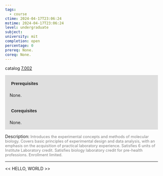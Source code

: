 ```yaml
---
tags:
  - course
ctime: 2024-04-17T23:06:24
mstime: 2024-04-17T23:06:24
level: undergraduate
subject: 
university: mit
completion: open
percentage: 0
prereq: None.
coreq: None.
---
```


catalog [7.002](http://student.mit.edu/catalog/m7a.html#7.002)

<span style="display: block; padding: 15px; background-color: rgb(100, 100, 100, 0.2);"><font id="m_prereq3590_0" style="display: block; font-family: Arial, sans-serif; font-weight: bold; padding: 5px">Prerequisites</font><br><span id="prereq3590_0">None.</span></span>
<span style="display: block; padding: 15px; background-color: rgb(100, 100, 100, 0.2);"><font id="m_coreq3590_0" style="display: block; font-family: Arial, sans-serif; font-weight: bold; padding: 5px">Corequisites</font><br><span id="coreq3590_0">None.</span></span>

<font style="">Description:</font>
<font style="color: grey; font-size: 0.8rem;">Introduces the experimental concepts and methods of molecular biology. Covers basic principles of experimental design and data analysis, with an emphasis on the acquisition of practical laboratory experience. Satisfies 6 units of Institute Laboratory credit. Satisfies biology laboratory credit for pre-health professions. Enrollment limited.</font>



---

<< HELLO, WORLD >>
